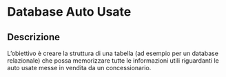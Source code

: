 # Database Auto Usate

## Descrizione

L’obiettivo è creare la struttura di una tabella (ad esempio per un database relazionale) che possa memorizzare tutte le informazioni utili riguardanti le auto usate messe in vendita da un concessionario.
